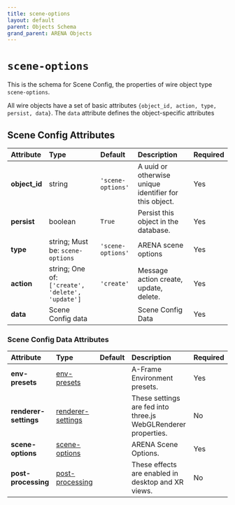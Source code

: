 ```yaml
---
title: scene-options
layout: default
parent: Objects Schema
grand_parent: ARENA Objects
---
```


<!--CAUTION: This file is autogenerated from https://github.com/arenaxr/arena-schemas. Changes made here may be overwritten.-->


`scene-options`
===============


This is the schema for Scene Config, the properties of wire object type `scene-options`.

All wire objects have a set of basic attributes ```{object_id, action, type, persist, data}```. The ```data``` attribute defines the object-specific attributes

Scene Config Attributes
------------------------

|Attribute|Type|Default|Description|Required|
| :--- | :--- | :--- | :--- | :--- |
|**object_id**|string|```'scene-options'```|A uuid or otherwise unique identifier for this object.|Yes|
|**persist**|boolean|```True```|Persist this object in the database.|Yes|
|**type**|string; Must be: ```scene-options```|```'scene-options'```|ARENA scene options|Yes|
|**action**|string; One of: ```['create', 'delete', 'update']```|```'create'```|Message action create, update, delete.|Yes|
|**data**|Scene Config data||Scene Config Data|Yes|

### Scene Config Data Attributes

|Attribute|Type|Default|Description|Required|
| :--- | :--- | :--- | :--- | :--- |
|**env-presets**|[env-presets](env-presets)||A-Frame Environment presets.|Yes|
|**renderer-settings**|[renderer-settings](renderer-settings)||These settings are fed into three.js WebGLRenderer properties.|No|
|**scene-options**|[scene-options](scene-options)||ARENA Scene Options.|Yes|
|**post-processing**|[post-processing](post-processing)||These effects are enabled in desktop and XR views.|No|
